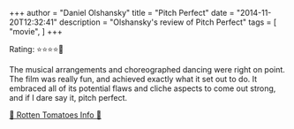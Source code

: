 +++
author = "Daniel Olshansky"
title = "Pitch Perfect"
date = "2014-11-20T12:32:41"
description = "Olshansky's review of Pitch Perfect"
tags = [
    "movie",
]
+++

Rating: ⭐⭐⭐⭐🌟

The musical arrangements and choreographed dancing were right on point. The film was really fun, and achieved exactly what it set out to do. It embraced all of its potential flaws and cliche aspects to come out strong, and if I dare say it, pitch perfect.

[🍅 Rotten Tomatoes Info 🍅](https://www.rottentomatoes.com//m/pitch_perfect)